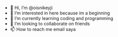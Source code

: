 - 👋 Hi, I’m @oisnikeyji
- 👀 I’m interested in here because im a beginning
- 🌱 I’m currently learning coding and programming
- 💞️ I’m looking to collaborate on friends
- 📫 How to reach me email saya

<!---
oisnikeyji/oisnikeyji is a ✨ special ✨ repository because its `README.md` (this file) appears on your GitHub profile.
You can click the Preview link to take a look at your changes.
--->
